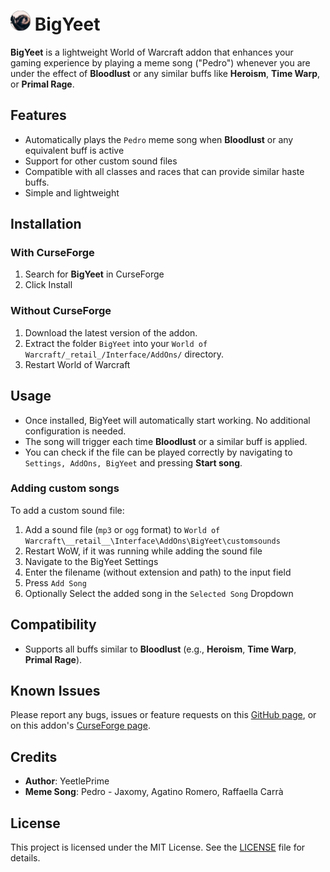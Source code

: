 # <img src="resources/icon_round.png" alt="Icon" style="width:32px;height:32px;"> BigYeet

**BigYeet** is a lightweight World of Warcraft addon that enhances your
gaming experience by playing a meme song ("Pedro") whenever
you are under the effect of **Bloodlust** or any similar
buffs like **Heroism**, **Time Warp**, or **Primal Rage**.

## Features

- Automatically plays the `Pedro` meme song when **Bloodlust**
or any equivalent buff is active
- Support for other custom sound files
- Compatible with all classes and races that can provide similar haste buffs.
- Simple and lightweight

## Installation

### With CurseForge

1. Search for **BigYeet** in CurseForge
2. Click Install

### Without CurseForge

1. Download the latest version of the addon.
2. Extract the folder `BigYeet` into your
`World of Warcraft/_retail_/Interface/AddOns/` directory.
3. Restart World of Warcraft

## Usage

- Once installed, BigYeet will automatically start working.
No additional configuration is needed.
- The song will trigger each time **Bloodlust** or a similar buff is applied.
- You can check if the file can be played correctly by navigating to
`Settings, AddOns, BigYeet` and pressing **Start song**.

### Adding custom songs

To add a custom sound file:

1. Add a sound file (`mp3` or `ogg` format) to `World of Warcraft\__retail__\Interface\AddOns\BigYeet\customsounds`
2. Restart WoW, if it was running while adding the sound file
3. Navigate to the BigYeet Settings
4. Enter the filename (without extension and path) to the input field
5. Press `Add Song`
6. Optionally Select the added song in the `Selected Song` Dropdown

## Compatibility

- Supports all buffs similar to **Bloodlust**
(e.g., **Heroism**, **Time Warp**, **Primal Rage**).

## Known Issues

Please report any bugs, issues or feature requests on this [GitHub page](https://github.com/YeetlePrime/BigYeet),
or on this addon's [CurseForge page](https://www.curseforge.com/wow/addons/bigyeet).

## Credits

- **Author**: YeetlePrime
- **Meme Song**: Pedro - Jaxomy, Agatino Romero, Raffaella Carrà

## License

This project is licensed under the MIT License.
See the [LICENSE](LICENSE) file for details.
